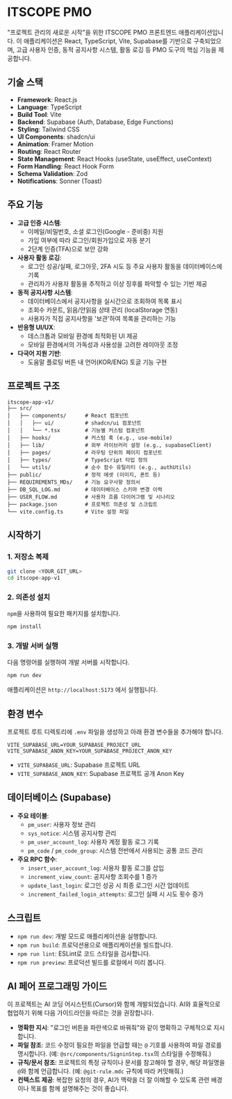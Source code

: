 # ITSCOPE PMO

"프로젝트 관리의 새로운 시작"을 위한 ITSCOPE PMO 프론트엔드 애플리케이션입니다. 이 애플리케이션은 React, TypeScript, Vite, Supabase를 기반으로 구축되었으며, 고급 사용자 인증, 동적 공지사항 시스템, 활동 로깅 등 PMO 도구의 핵심 기능을 제공합니다.

## 기술 스택

- **Framework**: React.js
- **Language**: TypeScript
- **Build Tool**: Vite
- **Backend**: Supabase (Auth, Database, Edge Functions)
- **Styling**: Tailwind CSS
- **UI Components**: shadcn/ui
- **Animation**: Framer Motion
- **Routing**: React Router
- **State Management**: React Hooks (useState, useEffect, useContext)
- **Form Handling**: React Hook Form
- **Schema Validation**: Zod
- **Notifications**: Sonner (Toast)

## 주요 기능

- **고급 인증 시스템**:
    - 이메일/비밀번호, 소셜 로그인(Google - 준비중) 지원
    - 가입 여부에 따라 로그인/회원가입으로 자동 분기
    - 2단계 인증(TFA)으로 보안 강화
- **사용자 활동 로깅**:
    - 로그인 성공/실패, 로그아웃, 2FA 시도 등 주요 사용자 활동을 데이터베이스에 기록
    - 관리자가 사용자 활동을 추적하고 이상 징후를 파악할 수 있는 기반 제공
- **동적 공지사항 시스템**:
    - 데이터베이스에서 공지사항을 실시간으로 조회하여 목록 표시
    - 조회수 카운트, 읽음/안읽음 상태 관리 (localStorage 연동)
    - 사용자가 직접 공지사항을 '보관'하여 목록을 관리하는 기능
- **반응형 UI/UX**:
    - 데스크톱과 모바일 환경에 최적화된 UI 제공
    - 모바일 환경에서의 가독성과 사용성을 고려한 레이아웃 조정
- **다국어 지원 기반**:
    - 도움말 플로팅 버튼 내 언어(KOR/ENG) 토글 기능 구현

## 프로젝트 구조

```
itscope-app-v1/
├── src/
│   ├── components/      # React 컴포넌트
│   │   ├── ui/          # shadcn/ui 컴포넌트
│   │   └── *.tsx        # 기능별 커스텀 컴포넌트
│   ├── hooks/           # 커스텀 훅 (e.g., use-mobile)
│   ├── lib/             # 외부 라이브러리 설정 (e.g., supabaseClient)
│   ├── pages/           # 라우팅 단위의 페이지 컴포넌트
│   ├── types/           # TypeScript 타입 정의
│   └── utils/           # 순수 함수 유틸리티 (e.g., authUtils)
├── public/              # 정적 에셋 (이미지, 폰트 등)
├── REQUIREMENTS_MDs/    # 기능 요구사항 정의서
├── DB_SQL_LOG.md        # 데이터베이스 스키마 변경 이력
├── USER_FLOW.md         # 사용자 흐름 다이어그램 및 시나리오
├── package.json         # 프로젝트 의존성 및 스크립트
└── vite.config.ts       # Vite 설정 파일
```

## 시작하기

### 1. 저장소 복제

```bash
git clone <YOUR_GIT_URL>
cd itscope-app-v1
```

### 2. 의존성 설치

`npm`을 사용하여 필요한 패키지를 설치합니다.

```bash
npm install
```

### 3. 개발 서버 실행

다음 명령어를 실행하여 개발 서버를 시작합니다.

```bash
npm run dev
```

애플리케이션은 `http://localhost:5173` 에서 실행됩니다.

## 환경 변수

프로젝트 루트 디렉토리에 `.env` 파일을 생성하고 아래 환경 변수들을 추가해야 합니다.

```
VITE_SUPABASE_URL=YOUR_SUPABASE_PROJECT_URL
VITE_SUPABASE_ANON_KEY=YOUR_SUPABASE_PROJECT_ANON_KEY
```
- `VITE_SUPABASE_URL`: Supabase 프로젝트 URL
- `VITE_SUPABASE_ANON_KEY`: Supabase 프로젝트 공개 Anon Key

## 데이터베이스 (Supabase)

- **주요 테이블**:
    - `pm_user`: 사용자 정보 관리
    - `sys_notice`: 시스템 공지사항 관리
    - `pm_user_account_log`: 사용자 계정 활동 로그 기록
    - `pm_code` / `pm_code_group`: 시스템 전반에서 사용되는 공통 코드 관리
- **주요 RPC 함수**:
    - `insert_user_account_log`: 사용자 활동 로그를 삽입
    - `increment_view_count`: 공지사항 조회수를 1 증가
    - `update_last_login`: 로그인 성공 시 최종 로그인 시간 업데이트
    - `increment_failed_login_attempts`: 로그인 실패 시 시도 횟수 증가

## 스크립트

- `npm run dev`: 개발 모드로 애플리케이션을 실행합니다.
- `npm run build`: 프로덕션용으로 애플리케이션을 빌드합니다.
- `npm run lint`: ESLint로 코드 스타일을 검사합니다.
- `npm run preview`: 프로덕션 빌드를 로컬에서 미리 봅니다.

## AI 페어 프로그래밍 가이드

이 프로젝트는 AI 코딩 어시스턴트(Cursor)와 함께 개발되었습니다. AI와 효율적으로 협업하기 위해 다음 가이드라인을 따르는 것을 권장합니다.

- **명확한 지시**: "로그인 버튼을 파란색으로 바꿔줘"와 같이 명확하고 구체적으로 지시합니다.
- **파일 참조**: 코드 수정이 필요한 파일을 언급할 때는 `@` 기호를 사용하여 파일 경로를 명시합니다. (예: `@src/components/SigninStep.tsx`의 스타일을 수정해줘.)
- **규칙/문서 참조**: 프로젝트의 특정 규칙이나 문서를 참고해야 할 경우, 해당 파일명을 `@`와 함께 언급합니다. (예: `@git-rule.mdc` 규칙에 따라 커밋해줘.)
- **컨텍스트 제공**: 복잡한 요청의 경우, AI가 맥락을 더 잘 이해할 수 있도록 관련 배경이나 목표를 함께 설명해주는 것이 좋습니다.
